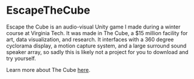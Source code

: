 # EscapeTheCube
Escape the Cube is an audio-visual Unity game I made during a winter course at Virginia Tech. It was made in The Cube, a $15 million facility for art, data visualization, and research. It interfaces with a 360 degree cyclorama display, a motion capture system, and a large surround sound speaker array, so sadly this is likely not a project for you to download and try yourself.  

Learn more about The Cube [here](https://icat.vt.edu/the-cube/).
